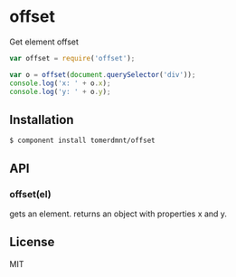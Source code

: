 # offset

  Get element offset

  ```javascript
var offset = require('offset');

var o = offset(document.querySelector('div'));
console.log('x: ' + o.x);
console.log('y: ' + o.y);
  ```

## Installation

    $ component install tomerdmnt/offset

## API

### offset(el)
gets an element. returns an object with properties x and y.

## License

  MIT
